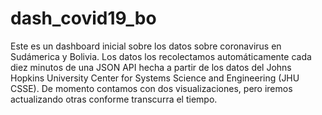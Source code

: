 # dash_covid19_bo
 
Este es un dashboard inicial sobre los datos sobre coronavirus en Sudámerica y Bolivia. Los datos los recolectamos automáticamente cada diez minutos de una JSON API hecha a partir de los datos del Johns Hopkins University Center for Systems Science and Engineering (JHU CSSE). De momento contamos con dos visualizaciones, pero iremos actualizando otras conforme transcurra el tiempo.
